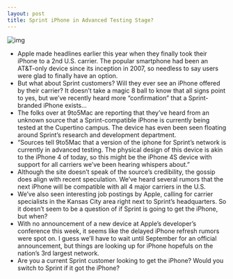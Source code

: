 ```yaml
---
layout: post
title: Sprint iPhone in Advanced Testing Stage?
---
```

![img](http://media.idownloadblog.com/wp-content/uploads/2011/05/Sprint-iPhone-399x400.jpg)
* Apple made headlines earlier this year when they finally took their iPhone to a 2nd U.S. carrier. The popular smartphone had been an AT&T-only device since its inception in 2007, so needless to say users were glad to finally have an option.
* But what about Sprint customers? Will they ever see an iPhone offered by their carrier? It doesn’t take a magic 8 ball to know that all signs point to yes, but we’ve recently heard more “confirmation” that a Sprint-branded iPhone exists…
* The folks over at 9to5Mac are reporting that they’ve heard from an unknown source that a Sprint-compatible iPhone is currently being tested at the Cupertino campus. The device has even been seen floating around Sprint’s research and development department.
* “Sources tell 9to5Mac that a version of the iphone for Sprint’s network is currently in advanced testing. The physical design of this device is akin to the iPhone 4 of today, so this might be the iPhone 4S device with support for all carriers we’ve been hearing whispers about.”
* Although the site doesn’t speak of the source’s credibility, the gossip does align with recent speculation. We’ve heard several rumors that the next iPhone will be compatible with all 4 major carriers in the U.S.
* We’ve also seen interesting job postings by Apple, calling for carrier specialists in the Kansas City area right next to Sprint’s headquarters. So it doesn’t seem to be a question of if Sprint is going to get the iPhone, but when?
* With no announcement of a new device at Apple’s developer’s conference this week, it seems like the delayed iPhone refresh rumors were spot on. I guess we’ll have to wait until September for an official announcement, but things are looking up for iPhone hopefuls on the nation’s 3rd largest network.
* Are you a current Sprint customer looking to get the iPhone? Would you switch to Sprint if it got the iPhone?

